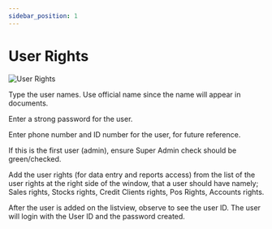 ```yaml
---
sidebar_position: 1
---
```


# User Rights

![User Rights](/img/screenshots/user_rights.PNG) 

Type the user names. Use official name since the name will appear in documents.

Enter a strong password for the user.

Enter phone number and ID number for the user, for future reference.

If this is the first user (admin), ensure Super Admin check should be green/checked.

Add the user rights (for data entry and reports access) from the list of the user rights at the right side of the window, that a user should have namely; Sales rights, Stocks rights, Credit Clients rights, Pos Rights, Accounts rights. 

After the user is added on the listview, observe to see the user ID. The user will login with the User ID and the password created.
